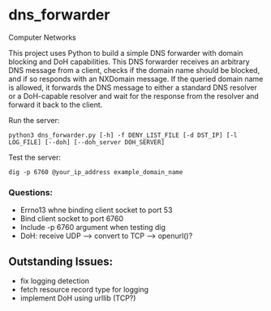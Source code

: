 # dns_forwarder
Computer Networks

This project uses Python to build a simple DNS forwarder with domain blocking and DoH capabilities. This DNS forwarder receives an arbitrary DNS message from a client, checks if the domain name should be blocked, and if so responds with an NXDomain message. If the queried domain name is allowed, it forwards the DNS message to either a standard DNS resolver or a DoH-capable resolver and wait for the response from the resolver and forward it back to the client.


Run the server:
```
python3 dns_forwarder.py [-h] -f DENY_LIST_FILE [-d DST_IP] [-l LOG_FILE] [--doh] [--doh_server DOH_SERVER]
```

Test the server:
```
dig -p 6760 @your_ip_address example_domain_name
```

### Questions:
- Errno13 whne binding client socket to port 53
- Bind client socket to port 6760 
- Include -p 6760 argument when testing dig
- DoH: receive UDP --> convert to TCP  --> openurl()?

## Outstanding Issues:
- fix logging detection
- fetch resource record type for logging
- implement DoH using urllib (TCP?)




